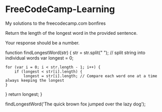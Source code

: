 # FreeCodeCamp-Learning
My solutions to the freecodecamp.com bonfires

Return the length of the longest word in the provided sentence.

Your response should be a number.

function findLongestWord(str) {
  str = str.split(" "); // split string into individual words
    var longest = 0;
    
    for (var i = 0; i < str.length - 1; i++) {
        if (longest < str[i].length) {
            longest = str[i].length; // Compare each word one at a time always keeping the longest
    }
  }
  return longest;
}

findLongestWord('The quick brown fox jumped over the lazy dog');
